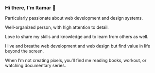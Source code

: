 ### Hi there, I'm Itamar 👋

<!--
**itamarrosenblum/itamarrosenblum** is a ✨ _special_ ✨ repository because its `README.md` (this file) appears on your GitHub profile.

Here are some ideas to get you started:

- 🔭 I’m currently working on ...
- 🌱 I’m currently learning ...
- 👯 I’m looking to collaborate on ...
- 🤔 I’m looking for help with ...
- 💬 Ask me about ...
- 📫 How to reach me: ...
- 😄 Pronouns: ...
- ⚡ Fun fact: ...
-->

Particularly passionate about web development and design systems.

Well-organized person, with high attention to detail.

Love to share my skills and knowledge and to learn from others as well.

I live and breathe web development and web design but find value in life beyond the screen.

When I’m not creating pixels, you’ll find me reading books, workout, or watching documentary series.

<a class="twitter-timeline" href="https://twitter.com/ItamarRosenblum" data-tweet-limit="1" data-width="399" ></a>
<script async src="http://platform.twitter.com/widgets.js" charset="utf-8"></script>
